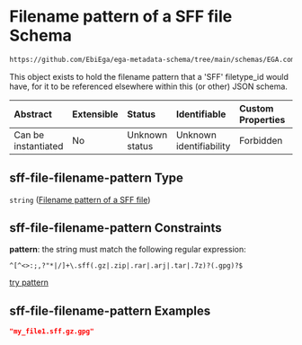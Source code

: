 # Filename pattern of a SFF file Schema

```txt
https://github.com/EbiEga/ega-metadata-schema/tree/main/schemas/EGA.common-definitions.json#/definitions/sff-file-filename-pattern
```

This object exists to hold the filename pattern that a 'SFF' filetype_id would have, for it to be referenced elsewhere within this (or other) JSON schema.

| Abstract            | Extensible | Status         | Identifiable            | Custom Properties | Additional Properties | Access Restrictions | Defined In                                                                                |
| :------------------ | :--------- | :------------- | :---------------------- | :---------------- | :-------------------- | :------------------ | :---------------------------------------------------------------------------------------- |
| Can be instantiated | No         | Unknown status | Unknown identifiability | Forbidden         | Allowed               | none                | [EGA.common-definitions.json*](../out/EGA.common-definitions.json "open original schema") |

## sff-file-filename-pattern Type

`string` ([Filename pattern of a SFF file](ega-2-definitions-filename-pattern-of-a-sff-file.md))

## sff-file-filename-pattern Constraints

**pattern**: the string must match the following regular expression: 

```regexp
^[^<>:;,?"*|/]+\.sff(.gz|.zip|.rar|.arj|.tar|.7z)?(.gpg)?$
```

[try pattern](https://regexr.com/?expression=%5E%5B%5E%3C%3E%3A%3B%2C%3F%22\*%7C%2F%5D%2B%5C.sff\(.gz%7C.zip%7C.rar%7C.arj%7C.tar%7C.7z\)%3F\(.gpg\)%3F%24 "try regular expression with regexr.com")

## sff-file-filename-pattern Examples

```json
"my_file1.sff.gz.gpg"
```
